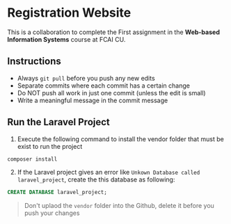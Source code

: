 # Registration Website

This is a collaboration to complete the First assignment in the **Web-based Information Systems** course at FCAI CU.

## Instructions

- Always `git pull` before you push any new edits  
- Separate commits where each commit has a certain change  
- Do NOT push all work in just one commit (unless the edit is small)  
- Write a meaningful message in the commit message  

## Run the Laravel Project

1. Execute the following command to install the vendor folder that must be exist to run the project

```bash
composer install
```

2. If the Laravel project gives an error like `Unkown Database called laravel_project`, create the this database as following:

```sql
CREATE DATABASE laravel_project;
```

> Don't uplaod the `vendor` folder into the Github, delete it before you push your changes